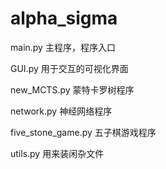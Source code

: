# alpha_sigma

main.py 主程序，程序入口

GUI.py 用于交互的可视化界面

new_MCTS.py 蒙特卡罗树程序

network.py 神经网络程序

five_stone_game.py 五子棋游戏程序

utils.py 用来装闲杂文件

